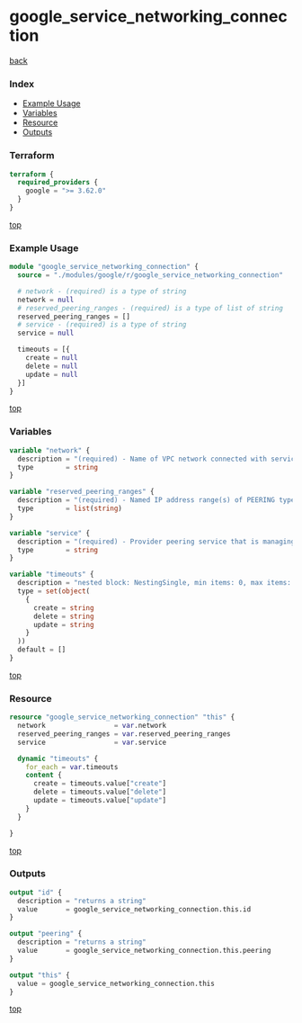 # google_service_networking_connection

[back](../google.md)

### Index

- [Example Usage](#example-usage)
- [Variables](#variables)
- [Resource](#resource)
- [Outputs](#outputs)

### Terraform

```terraform
terraform {
  required_providers {
    google = ">= 3.62.0"
  }
}
```

[top](#index)

### Example Usage

```terraform
module "google_service_networking_connection" {
  source = "./modules/google/r/google_service_networking_connection"

  # network - (required) is a type of string
  network = null
  # reserved_peering_ranges - (required) is a type of list of string
  reserved_peering_ranges = []
  # service - (required) is a type of string
  service = null

  timeouts = [{
    create = null
    delete = null
    update = null
  }]
}
```

[top](#index)

### Variables

```terraform
variable "network" {
  description = "(required) - Name of VPC network connected with service producers using VPC peering."
  type        = string
}

variable "reserved_peering_ranges" {
  description = "(required) - Named IP address range(s) of PEERING type reserved for this service provider. Note that invoking this method with a different range when connection is already established will not reallocate already provisioned service producer subnetworks."
  type        = list(string)
}

variable "service" {
  description = "(required) - Provider peering service that is managing peering connectivity for a service provider organization. For Google services that support this functionality it is 'servicenetworking.googleapis.com'."
  type        = string
}

variable "timeouts" {
  description = "nested block: NestingSingle, min items: 0, max items: 0"
  type = set(object(
    {
      create = string
      delete = string
      update = string
    }
  ))
  default = []
}
```

[top](#index)

### Resource

```terraform
resource "google_service_networking_connection" "this" {
  network                 = var.network
  reserved_peering_ranges = var.reserved_peering_ranges
  service                 = var.service

  dynamic "timeouts" {
    for_each = var.timeouts
    content {
      create = timeouts.value["create"]
      delete = timeouts.value["delete"]
      update = timeouts.value["update"]
    }
  }

}
```

[top](#index)

### Outputs

```terraform
output "id" {
  description = "returns a string"
  value       = google_service_networking_connection.this.id
}

output "peering" {
  description = "returns a string"
  value       = google_service_networking_connection.this.peering
}

output "this" {
  value = google_service_networking_connection.this
}
```

[top](#index)